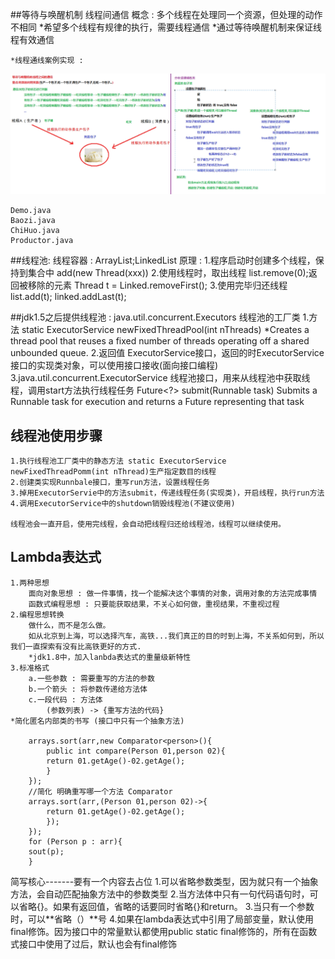 ##等待与唤醒机制 线程间通信
	概念 : 多个线程在处理同一个资源，但处理的动作不相同
	*希望多个线程有规律的执行，需要线程通信
	*通过等待唤醒机制来保证线程有效通信

	*线程通线案例实现 :
![](5.png)

	Demo.java
	Baozi.java
	ChiHuo.java
	Productor.java

##线程池:
	线程容器 : ArrayList;LinkedList<Thread>
	原理 :
	1.程序启动时创建多个线程，保持到集合中
		add(new Thread(xxx))
	2.使用线程时，取出线程
		list.remove(0);返回被移除的元素
		Thread t = Linked.removeFirst();
	3.使用完毕归还线程
		list.add(t);
		linked.addLast(t);

##jdk1.5之后提供线程池 :
	java.util.concurrent.Executors 线程池的工厂类
	1.方法
		static ExecutorService newFixedThreadPool(int nThreads) 
		*Creates a thread pool that reuses a fixed number of threads operating off a shared unbounded queue. 
	2.返回值 
		ExecutorService接口，返回的时ExecutorService接口的实现类对象，可以使用接口接收(面向接口编程)
	3.java.util.concurrent.ExecutorService 线程池接口，用来从线程池中获取线程，调用start方法执行线程任务
		Future<?> submit(Runnable task) 
		Submits a Runnable task for execution and returns a Future representing that task 
## 线程池使用步骤
	1.执行线程池工厂类中的静态方法 static ExecutorService newFixedThreadPomm(int nThread)生产指定数目的线程
	2.创建类实现Runnbale接口，重写run方法，设置线程任务
	3.掉用ExecutorServie中的方法submit，传递线程任务(实现类)，开启线程，执行run方法
	4.调用ExecutorService中的shutdown销毁线程池(不建议使用)

	线程池会一直开启，使用完线程，会自动把线程归还给线程池，线程可以继续使用。

## Lambda表达式
	1.两种思想
		面向对象思想 : 做一件事情，找一个能解决这个事情的对象，调用对象的方法完成事情
		函数式编程思想 : 只要能获取结果，不关心如何做，重视结果，不重视过程
	2.编程思想转换
		做什么，而不是怎么做。
		如从北京到上海，可以选择汽车，高铁...我们真正的目的时到上海，不关系如何到，所以我们一直探索有没有比高铁更好的方式.
		*jdk1.8中，加入lanbda表达式的重量级新特性
	3.标准格式
		a.一些参数 : 需要重写的方法的参数
		b.一个箭头 : 将参数传递给方法体
		c.一段代码 : 方法体 
			(参数列表) -> {重写方法的代码}
	*简化匿名内部类的书写 (接口中只有一个抽象方法) 
		
		arrays.sort(arr,new Comparator<person>(){
			public int compare(Person 01,person 02){
			return 01.getAge()-02.getAge();
			}
		});
		//简化 明确重写哪一个方法 Comparator
		arrays.sort(arr,(Person 01,person 02)->{
			return 01.getAge()-02.getAge();
			});
		});
		for (Person p : arr){
		sout(p);
		}

简写核心-------要有一个内容去占位
1.可以省略参数类型，因为就只有一个抽象方法，会自动匹配抽象方法中的参数类型
2.当方法体中只有一句代码语句时，可以省略{}。如果有返回值，省略的话要同时省略{}和return。
3.当只有一个参数时，可以**省略（）**号
4.如果在lambda表达式中引用了局部变量，默认使用final修饰。因为接口中的常量默认都使用public static final修饰的，所有在函数式接口中使用了过后，默认也会有final修饰

